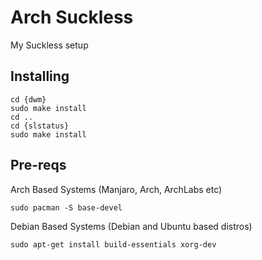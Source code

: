 # Arch Suckless
My Suckless setup


## Installing

```
cd {dwm}
sudo make install
cd ..
cd {slstatus}
sudo make install
```

## Pre-reqs

Arch Based Systems (Manjaro, Arch, ArchLabs etc)

```sudo pacman -S base-devel```

Debian Based Systems (Debian and Ubuntu based distros)

```sudo apt-get install build-essentials xorg-dev```
